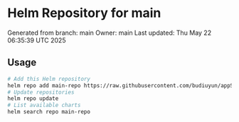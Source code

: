 # Helm Repository for main
Generated from branch: main
Owner: main
Last updated: Thu May 22 06:35:39 UTC 2025

## Usage
```bash
# Add this Helm repository
helm repo add main-repo https://raw.githubusercontent.com/budiuyun/appStore/helm-main/
# Update repositories
helm repo update
# List available charts
helm search repo main-repo
```

